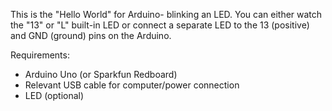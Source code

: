 This is the "Hello World" for Arduino- blinking an LED. You can either watch the "13" or "L" built-in LED or connect a separate LED to the 13 (positive) and GND (ground) pins on the Arduino.

Requirements:
* Arduino Uno (or Sparkfun Redboard)
* Relevant USB cable for computer/power connection
* LED (optional)